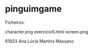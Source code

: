 # pinguimgame

Ficheiros:

character.png
exercicio5.html
screen.png

61933	Ana Lúcia Martins Massano

